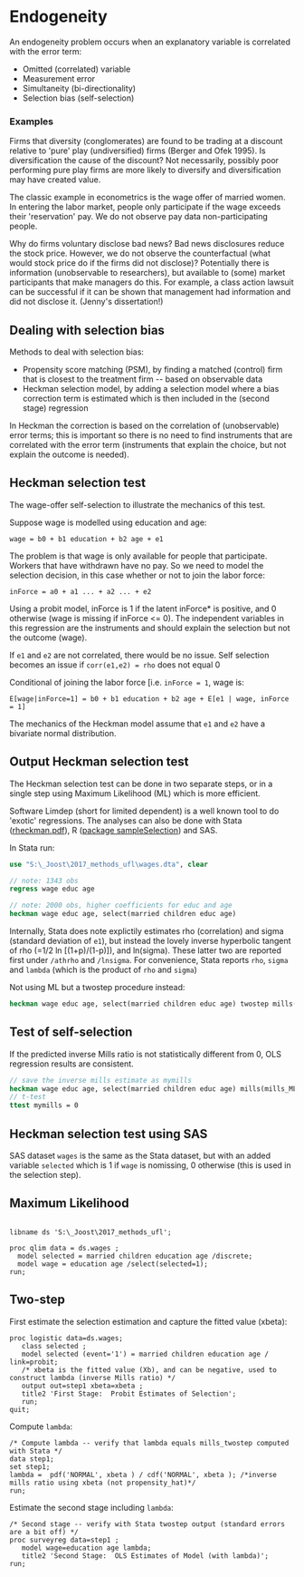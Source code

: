 # Endogeneity

An endogeneity problem occurs when an explanatory variable is correlated with the error term:

- Omitted (correlated) variable
- Measurement error 
- Simultaneity (bi-directionality)
- Selection bias (self-selection) 

### Examples

Firms that diversity (conglomerates) are found to be trading at a discount relative to 'pure' play (undiversified) firms (Berger and Ofek 1995). Is diversification the cause of the discount? Not necessarily, possibly poor performing pure play firms are more likely to diversify and diversification may have created value.

The classic example in econometrics is the wage offer of married women. In entering the labor market, people only participate if the wage exceeds their 'reservation' pay. We do not observe pay data non-participating people.

Why do firms voluntary disclose bad news? Bad news disclosures reduce the stock price. However, we do not observe the counterfactual (what would stock price do if the firms did not disclose)? Potentially there is information (unobservable to researchers), but available to (some) market participants that make managers do this. For example, a class action lawsuit can be successful if it can be shown that management had information and did not disclose it. (Jenny's dissertation!)

## Dealing with selection bias

Methods to deal with selection bias:

- Propensity score matching (PSM), by finding a matched (control) firm that is closest to the treatment firm -- based on observable data
- Heckman selection model, by adding a selection model where a bias correction term is estimated which is then included in the (second stage) regression 

In Heckman the correction is based on the correlation of (unobservable) error terms; this is important so there is no need to find instruments that are correlated with the error term (instruments that explain the choice, but not explain the outcome is needed).

## Heckman selection test

The wage-offer self-selection to illustrate the mechanics of this test.

Suppose wage is modelled using education and age:

`wage = b0 + b1 education + b2 age + e1`

The problem is that wage is only available for people that participate. Workers that have withdrawn have no pay. So we need to model the selection decision, in this case whether or not to join the labor force: 

`inForce = a0 + a1 ... + a2 ... + e2`

Using a probit model, inForce is 1 if the latent inForce* is positive, and 0 otherwise (wage is missing if inForce <= 0). The independent variables in this regression are the instruments and should explain the selection but not the outcome (wage).

If `e1` and `e2` are not correlated, there would be no issue. Self selection becomes an issue if `corr(e1,e2) = rho` does not equal 0

Conditional of joining the labor force [i.e. `inForce = 1`,  wage is:

`E[wage|inForce=1] = b0 + b1 education + b2 age + E[e1 | wage, inForce = 1]`

The mechanics of the Heckman model assume that `e1` and `e2` have a bivariate normal distribution.

## Output Heckman selection test

The Heckman selection test can be done in two separate steps, or in a single step using Maximum Likelihood (ML) which is more efficient.

Software Limdep (short for limited dependent) is a well known tool to do 'exotic' regressions. The analyses can also be done with Stata ([rheckman.pdf](https://www.stata.com/manuals13/rheckman.pdf)), R ([package sampleSelection](https://cran.r-project.org/web/packages/sampleSelection/sampleSelection.pdf)) and SAS. 

In Stata run:

```Stata
use "S:\_Joost\2017_methods_ufl\wages.dta", clear

// note: 1343 obs
regress wage educ age

// note: 2000 obs, higher coefficients for educ and age
heckman wage educ age, select(married children educ age)
```

Internally, Stata does note explictily estimates rho (correlation) and sigma (standard deviation of `e1`), but instead the lovely inverse hyperbolic tangent of rho (=1/2 ln [(1+p)/(1-p)]), and ln(sigma). These latter two are reported first under `/athrho` and `/lnsigma`. For convenience, Stata reports `rho`, `sigma` and `lambda` (which is the product of `rho` and `sigma`)

Not using ML but a twostep procedure instead:

```Stata
heckman wage educ age, select(married children educ age) twostep mills(mills_twostep)
```

## Test of self-selection

If the predicted inverse Mills ratio is not statistically different from 0, OLS regression results are consistent.


```Stata
// save the inverse mills estimate as mymills
heckman wage educ age, select(married children educ age) mills(mills_ML)
// t-test
ttest mymills = 0
```

## Heckman selection test using SAS

SAS dataset `wages` is the same as the Stata dataset, but with an added variable `selected` which is 1 if `wage` is nomissing, 0 otherwise (this is used in the selection step).


## Maximum Likelihood

```SAS

libname ds 'S:\_Joost\2017_methods_ufl';

proc qlim data = ds.wages ;
  model selected = married children education age /discrete;
  model wage = education age /select(selected=1);
run;
```

## Two-step

First estimate the selection estimation and capture the fitted value (xbeta):

```SAS
proc logistic data=ds.wages;
   class selected ;
   model selected (event='1') = married children education age / link=probit;
   /* xbeta is the fitted value (Xb), and can be negative, used to construct lambda (inverse Mills ratio) */
   output out=step1 xbeta=xbeta ;
   title2 'First Stage:  Probit Estimates of Selection';
   run;
quit;
```

Compute `lambda`:

```SAS
/* Compute lambda -- verify that lambda equals mills_twostep computed with Stata */
data step1;
set step1;
lambda =  pdf('NORMAL', xbeta ) / cdf('NORMAL', xbeta ); /*inverse mills ratio using xbeta (not propensity_hat)*/
run;
```

Estimate the second stage including `lambda`:

```SAS
/* Second stage -- verify with Stata twostep output (standard errors are a bit off) */
proc surveyreg data=step1 ;
   model wage=education age lambda;   
   title2 'Second Stage:  OLS Estimates of Model (with lambda)';
run; 
```